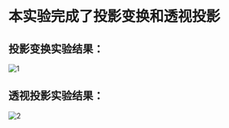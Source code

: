 # 本实验完成了投影变换和透视投影
## 投影变换实验结果：
![1](https://user-images.githubusercontent.com/102289246/174823345-b6bd3d47-fcbc-4862-9b87-1fdd31ce96f3.png)

## 透视投影实验结果：
![2](https://user-images.githubusercontent.com/102289246/174823238-95924ecc-5aab-4804-a4fa-5009be6658ef.png)
